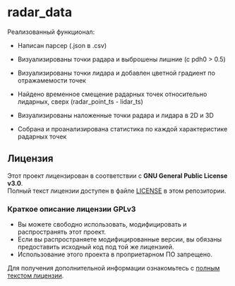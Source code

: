 # radar_data

Реализованный функционал:

 - Написан парсер (.json в .csv)

 - Визуализированы точки радара и выброшены лишние (с pdh0 > 0.5)

 - Визуализированы точки лидара и добавлен цветной градиент по отражамемости точек

 - Найдено временное смещение радарных точек относительно лидарных, сверх (radar_point_ts - lidar_ts)

 - Визуализированы наложенные точки радара и лидара в 2D и 3D

 - Собрана и проанализирована статистика по каждой характеристике радарных точек

## Лицензия

Этот проект лицензирован в соответствии с **GNU General Public License v3.0**.  
Полный текст лицензии доступен в файле [LICENSE](LICENSE) в этом репозитории.

### Краткое описание лицензии GPLv3
- Вы можете свободно использовать, модифицировать и распространять этот проект.
- Если вы распространяете модифицированные версии, вы обязаны предоставить исходный код под той же лицензией.
- Использование этого проекта в проприетарном ПО запрещено.

Для получения дополнительной информации ознакомьтесь с [полным текстом лицензии](LICENSE).
